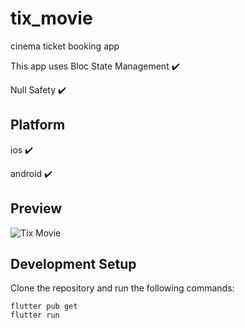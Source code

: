 # tix_movie

cinema ticket booking app

This app uses Bloc State Management ✔️

Null Safety ✔️

## Platform

ios ✔️

android ✔️

## Preview

![Tix Movie](assets/tixmovie.gif)

<!-- <table>
  <tr>
    <th><img src="assets/ss1.png" width="360px" height="680px"/></th>
    <th><img src="assets/ss2.png" width="360px" height="680px"/></th>
    <th><img src="assets/ss3.png" width="360px" height="680px"/></th>
  </tr>

</table> -->

## Development Setup

Clone the repository and run the following commands:

    flutter pub get
    flutter run
